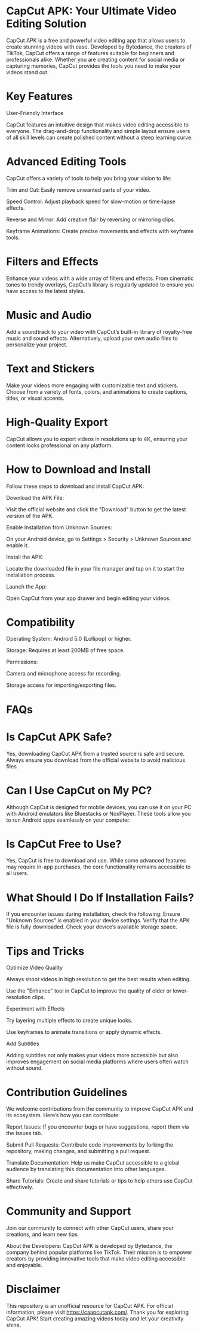 # CapCut APK: Your Ultimate Video Editing Solution

CapCut APK is a free and powerful video editing app that allows users to create stunning videos with ease. Developed by Bytedance, the creators of TikTok, CapCut offers a range of features suitable for beginners and professionals alike. Whether you are creating content for social media or capturing memories, CapCut provides the tools you need to make your videos stand out.

# Key Features

User-Friendly Interface

CapCut features an intuitive design that makes video editing accessible to everyone. The drag-and-drop functionality and simple layout ensure users of all skill levels can create polished content without a steep learning curve.

# Advanced Editing Tools

CapCut offers a variety of tools to help you bring your vision to life:

Trim and Cut: Easily remove unwanted parts of your video.

Speed Control: Adjust playback speed for slow-motion or time-lapse effects.

Reverse and Mirror: Add creative flair by reversing or mirroring clips.

Keyframe Animations: Create precise movements and effects with keyframe tools.

# Filters and Effects

Enhance your videos with a wide array of filters and effects. From cinematic tones to trendy overlays, CapCut’s library is regularly updated to ensure you have access to the latest styles.

# Music and Audio

Add a soundtrack to your video with CapCut’s built-in library of royalty-free music and sound effects. Alternatively, upload your own audio files to personalize your project.

# Text and Stickers

Make your videos more engaging with customizable text and stickers. Choose from a variety of fonts, colors, and animations to create captions, titles, or visual accents.

# High-Quality Export

CapCut allows you to export videos in resolutions up to 4K, ensuring your content looks professional on any platform.

# How to Download and Install

Follow these steps to download and install CapCut APK:

Download the APK File:

Visit the official website and click the "Download" button to get the latest version of the APK.

Enable Installation from Unknown Sources:

On your Android device, go to Settings > Security > Unknown Sources and enable it.

Install the APK:

Locate the downloaded file in your file manager and tap on it to start the installation process.

Launch the App:

Open CapCut from your app drawer and begin editing your videos.

# Compatibility

Operating System: Android 5.0 (Lollipop) or higher.

Storage: Requires at least 200MB of free space.

Permissions:

Camera and microphone access for recording.

Storage access for importing/exporting files.

# FAQs

# Is CapCut APK Safe?

Yes, downloading CapCut APK from a trusted source is safe and secure. Always ensure you download from the official website to avoid malicious files.

# Can I Use CapCut on My PC?

Although CapCut is designed for mobile devices, you can use it on your PC with Android emulators like Bluestacks or NoxPlayer. These tools allow you to run Android apps seamlessly on your computer.

# Is CapCut Free to Use?

Yes, CapCut is free to download and use. While some advanced features may require in-app purchases, the core functionality remains accessible to all users.

# What Should I Do If Installation Fails?

If you encounter issues during installation, check the following:
Ensure "Unknown Sources" is enabled in your device settings.
Verify that the APK file is fully downloaded.
Check your device’s available storage space.

# Tips and Tricks

Optimize Video Quality

Always shoot videos in high resolution to get the best results when editing.

Use the "Enhance" tool in CapCut to improve the quality of older or lower-resolution clips.

Experiment with Effects

Try layering multiple effects to create unique looks.

Use keyframes to animate transitions or apply dynamic effects.

Add Subtitles

Adding subtitles not only makes your videos more accessible but also improves engagement on social media platforms where users often watch without sound.

# Contribution Guidelines

We welcome contributions from the community to improve CapCut APK and its ecosystem. Here’s how you can contribute:

Report Issues: If you encounter bugs or have suggestions, report them via the Issues tab.

Submit Pull Requests: Contribute code improvements by forking the repository, making changes, and submitting a pull request.

Translate Documentation: Help us make CapCut accessible to a global audience by translating this documentation into other languages.

Share Tutorials: Create and share tutorials or tips to help others use CapCut effectively.

# Community and Support

Join our community to connect with other CapCut users, share your creations, and learn new tips.

About the Developers:
CapCut APK is developed by Bytedance, the company behind popular platforms like TikTok. Their mission is to empower creators by providing innovative tools that make video editing accessible and enjoyable.

# Disclaimer

This repository is an unofficial resource for CapCut APK. For official information, please visit https://caapcutapk.com/.
Thank you for exploring CapCut APK! Start creating amazing videos today and let your creativity shine.
